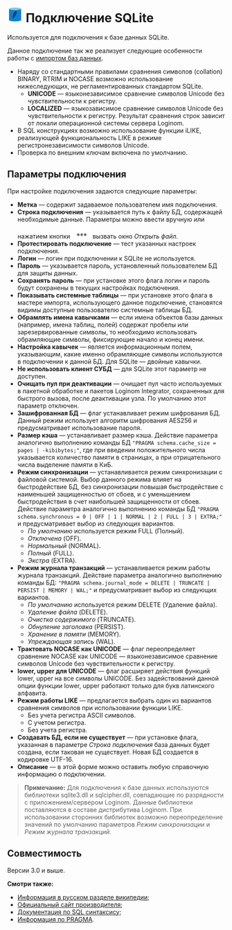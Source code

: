 # ![ ](../../../images/icons/data-sources/db-sqlite_default.svg) Подключение SQLite

Используется для подключения к базе данных SQLite.

Данное подключение так же реализует следующие особенности работы с [импортом баз данных](../../import/database.md).

* Наряду со стандартными правилами сравнения символов (collation) BINARY, RTRIM и NOCASE возможно использование нижеследующих, не регламентированных стандартом SQLite.
  * **UNICODE** — языконезависимое сравнение символов Unicode без чувствительности к регистру.
  * **LOCALIZED** — языкозависимое сравнение символов Unicode без чувствительности к регистру. Результат сравнения строк зависит от локали операционной системы сервера Loginom.
* В SQL конструкциях возможно использование функции iLIKE, реализующей функциональность LIKE в режиме регистронезависимости символов Unicode.
* Проверка по внешним ключам включена по умолчанию.

## Параметры подключения

При настройке подключения задаются следующие параметры:

* **Метка** — содержит задаваемое пользователем имя подключения.
* **Строка подключения** — указывается путь к файлу БД, содержащей необходимые данные. Параметры можно ввести вручную или нажатием кнопки ![ ](../../../images/extjs-theme/form/open-trigger/open-trigger_default.svg) вызвать окно *Открыть файл*.
* **Протестировать подключение** — тест указанных настроек подключения.
* **Логин** — логин при подключении к SQLite не используется.
* **Пароль** — указывается пароль, установленный пользователем БД для защиты данных.
* **Сохранять пароль** — при установке этого флага логин и пароль будут сохранены в текущих настройках подключения.
* **Показывать системные таблицы** — при установке этого флага в мастере импорта, использующего данное подключение, становятся видимы доступные пользователю системные таблицы БД.
* **Обрамлять имена кавычками** — если имена объектов базы данных (например, имена таблиц, полей) содержат пробелы или зарезервированные символы, то необходимо использовать обрамляющие символы, фиксирующие начало и конец имени.
* **Настройка кавычек** — является информационным полем, указывающим, какие именно обрамляющие символы используются в подключении к данной БД. Для SQLite — двойные кавычки.
* **Не использовать клиент СУБД** — для SQLite этот параметр не доступен.
* **Очищать пул при деактивации** — очищает пул часто используемых в пакетной обработке и пакетов Loginom Integrator, сохраненных для быстрого вызова, после деактивации узла. По умолчанию этот параметр отключен.
* **Зашифрованная БД** — флаг устанавливает режим шифрования БД. Данный режим использует алгоритм шифрования AES256 и предусматривает использование пароля.
* **Размер кэша** — устанавливает размер кэша. Действие параметра аналогично выполнению команды БД `"PRAGMA schema.cache_size = pages | -kibibytes;"`, где при введении положительного числа указывается количество памяти в страницах, а при отрицательного числа выделение памяти в КиБ.
* **Режим синхронизации** — устанавливается режим синхронизации с файловой системой. Выбор данного режима влияет на быстродействие БД, без синхронизации повышая быстродействие с наименьшей защищенностью от сбоев, и с уменьшением быстродействия в счет наибольшей защищенности от сбоев. Действие параметра аналогично выполнению команды БД `"PRAGMA schema.synchronous = 0 | OFF | 1 | NORMAL | 2 | FULL | 3 | EXTRA;"` и предусматривает выбор из следующих вариантов.
  * *По умолчанию* используется режим FULL (Полный).
  * *Отключена* (OFF).
  * *Нормальный* (NORMAL).
  * *Полный* (FULL).
  * *Экстра* (EXTRA).
* **Режим журнала транзакций** — устанавливается режим работы журнала транзакций. Действие параметра аналогично выполнению команды БД: `"PRAGMA schema.journal_mode = DELETE | TRUNCATE | PERSIST | MEMORY | WAL;"` и предусматривает выбор из следующих вариантов.
  * *По умолчанию* используется режим DELETE (Удаление файла).
  * *Удаление файла* (DELETE).
  * *Очистка содержимого* (TRUNCATE).
  * *Обнуление заголовка* (PERSIST).
  * *Хранение в памяти* (MEMORY).
  * *Упреждающая запись* (WAL).
* **Трактовать NOCASE как UNICODE** — флаг переопределяет сравнение NOCASE как UNICODE — языконезависимое сравнение символов Unicode без чувствительности к регистру.
* **lower, upper для UNICODE** — флаг расширяет действия функций lower, upper на все символы UNICODE. Без задействований данной опции функции lower, upper работают только для букв латинского алфавита.
* **Режим работы LIKE** — предлагается выбрать один из вариантов сравнения символов при использовании функции LIKE.
  * Без учета регистра ASCII символов.
  * С учетом регистра.
  * Без учета регистра.
* **Создавать БД, если не существует** — при установке флага, указанная в параметре *Строка подключения* база данных будет создана, если таковая не существует. Новая БД создается в кодировке UTF-16.
* **Описание** — в этой форме можно оставить любую справочную информацию о подключении.

> **Примечание:** Для подключения к базе данных используются библиотеки sqlite3.dll и sqlcipher.dll, совпадающие по разрядности с приложением/сервером Loginom. Данные библиотеки поставляются в составе дистрибутива Loginom. При использовании сторонних библиотек возможно переопределение значений по умолчанию параметров *Режим синхронизации* и *Режим журнала транзакций*.

## Совместимость

Версии 3.0 и выше.

**Смотри также:**

* [Информация в русском разделе википедии](https://ru.wikipedia.org/wiki/SQLite);
* [Официальный сайт производителя](https://sqlite.org);
* [Документация по SQL синтаксису](https://sqlite.org/lang.html);
* [Информация по PRAGMA](https://sqlite.org/pragma.html).
